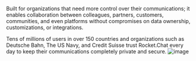 

Built for organizations that need more control over their communications; it enables collaboration between colleagues, partners, customers, communities, and even platforms without compromises on data ownership, customizations, or integrations.

Tens of millions of users in over 150 countries and organizations such as Deutsche Bahn, The US Navy, and Credit Suisse trust Rocket.Chat every day to keep their communications completely private and secure.
![image](https://github.com/KRISH-ANAND-KOVAI/Rocket/assets/154344583/903efadd-0a02-41a6-b6f9-a22dfab04a74)

